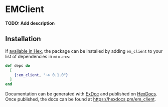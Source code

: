# EMClient

**TODO: Add description**

## Installation

If [available in Hex](https://hex.pm/docs/publish), the package can be installed
by adding `em_client` to your list of dependencies in `mix.exs`:

```elixir
def deps do
  [
    {:em_client, "~> 0.1.0"}
  ]
end
```

Documentation can be generated with [ExDoc](https://github.com/elixir-lang/ex_doc)
and published on [HexDocs](https://hexdocs.pm). Once published, the docs can
be found at <https://hexdocs.pm/em_client>.


